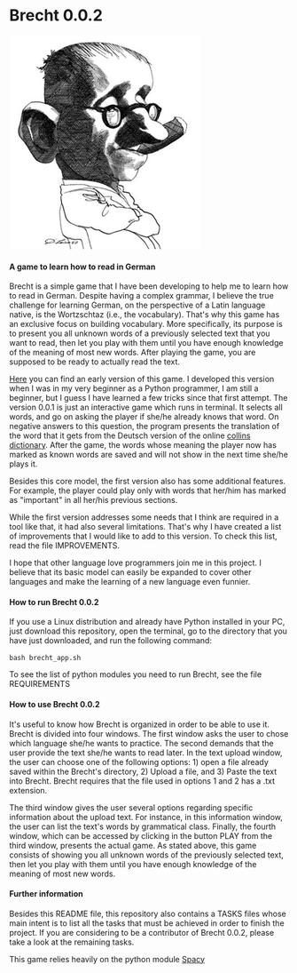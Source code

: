# Brecht 0.0.2


![alt text](https://github.com/lucascr91/brecht_0.0.2/blob/master/brecht_drawing.jpg?raw=true)
#### A game to learn how to read in German


Brecht is a simple game that I have been developing to help me to learn how to read in German. Despite having a complex grammar, I believe the true challenge for learning German, on the perspective of a Latin language native, is the Wortzschtaz (i.e., the vocabulary). That's why this game has an exclusive focus on building vocabulary. More specifically, its purpose is to present you all unknown words of a previously selected text that you want to read, then let you play with them until you have enough knowledge of the meaning of most new words. After playing the game, you are supposed to be ready to actually read the text.
 
[Here](https://github.com/lucascr91/brecht_0.0.1) you can find an early version of this game. I developed this version when I was in my very beginner as a Python programmer, I am still a beginner, but I guess I have learned a few tricks since that first attempt. The version 0.0.1 is just an interactive game which runs in terminal. It selects all words, and go on asking the player if she/he already knows that word. On negative answers to this question, the program presents the translation of the word that it gets from the Deutsch version of the online [collins dictionary](https://www.collinsdictionary.com/dictionary/english-german). After the game, the words whose meaning the player now has marked as known words are saved and will not show in the next time she/he plays it.

Besides this core model, the first version also has some additional features. For example, the player could play only with words that her/him has marked as "important" in all her/his previous sections.

While the first version addresses some needs that I think are required in a tool like that, it had also several limitations. That's why I have created a list of improvements that I would like to add to this version. To check this list, read the file IMPROVEMENTS.

I hope that other language love programmers join me in this project. I believe that its basic model can easily be expanded to cover other languages and make the learning of a new language even funnier.


#### How to run Brecht 0.0.2

If you use a Linux distribution and already have Python installed in your PC, just download this repository, open the terminal, go to the directory that you have just downloaded, and run the following command:

```
bash brecht_app.sh
```
To see the list of python modules you need to run Brecht, see the file REQUIREMENTS



#### How to use Brecht 0.0.2

It's useful to know how Brecht is organized in order to be able to use it. Brecht is divided into four windows. The first window asks the user to chose which language she/he wants to practice. The second demands that the user provide the text she/he wants to read later. In the text upload window, the user can choose one of the following options: 1) open a file already saved within the Brecht's directory, 2) Upload a file, and 3) Paste the text into Brecht. Brecht requires that the file used in options 1 and 2 has a .txt extension.

The third window gives the user several options regarding specific information about the upload text. For instance, in this information window, the user can list the text's words by grammatical class. Finally, the fourth window, which can be accessed by clicking in the button PLAY from the third window, presents the actual game. As stated above, this game consists of showing you all unknown words of the previously selected text, then let you play with them until you have enough knowledge of the meaning of most new words.


#### Further information

Besides this README file, this repository also contains a TASKS files whose main intent is to list all the tasks that must be achieved in order to finish the project. If you are considering to be a contributor of Brecht 0.0.2, please take a look at the remaining tasks.

This game relies heavily on the python module [Spacy](https://spacy.io/)
